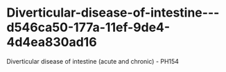 # Diverticular-disease-of-intestine---d546ca50-177a-11ef-9de4-4d4ea830ad16
Diverticular disease of intestine (acute and chronic) - PH154
